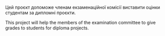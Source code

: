 Цей проєкт допоможе членам екзаменаційної комісії виставити оцінки студентам за дипломні проєкти.

This project will help the members of the examination committee to give grades to students for diploma projects.
